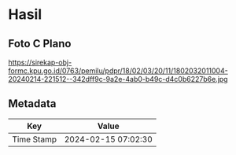 # Hasil

## Foto C Plano

https://sirekap-obj-formc.kpu.go.id/0763/pemilu/pdpr/18/02/03/20/11/1802032011004-20240214-221512--342dff9c-9a2e-4ab0-b49c-d4c0b6227b6e.jpg


## Metadata

| Key        | Value               |
| ---------- | ------------------- |
| Time Stamp | 2024-02-15 07:02:30 |



